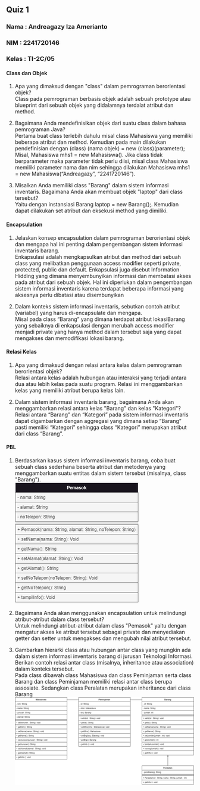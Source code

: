 ## Quiz 1
### Nama : Andreagazy Iza Amerianto
### NIM : 2241720146
### Kelas : TI-2C/05

#### Class dan Objek
1. Apa yang dimaksud dengan "class" dalam pemrograman berorientasi objek?<br>Class pada pemrograman berbasis objek adalah sebuah prototype atau blueprint dari sebuah objek yang didalamnya terdalat atribut dan method.

2.	Bagaimana Anda mendefinisikan objek dari suatu class dalam bahasa pemrograman Java?<br>Pertama buat class terlebih dahulu misal class Mahasiswa yang memiliki beberapa atribut dan method. Kemudian pada main dilakukan pendefinisian dengan (class) (nama objek) = new (class)(parameter); Misal, Mahasiswa mhs1 = new Mahasiswa(). Jika class tidak berparameter maka parameter tidak perlu diisi, misal class Mahasiswa memiliki parameter nama dan nim sehingga dilakukan Mahasiswa mhs1 = new Mahasiswa(“Andreagazy”, “2241720146”).

3.	Misalkan Anda memiliki class "Barang" dalam sistem informasi inventaris. Bagaimana Anda akan membuat objek "laptop" dari class tersebut?<br>Yaitu dengan instansiasi Barang laptop = new Barang();. Kemudian dapat dilakukan set atribut dan eksekusi method yang dimiliki.

#### Encapsulation
1.	Jelaskan konsep encapsulation dalam pemrograman berorientasi objek dan mengapa hal ini penting dalam pengembangan sistem informasi inventaris barang.<br>Enkapsulasi adalah mengkapsulkan atribut dan method dari sebuah class yang melibatkan penggunaan access modifier seperti  private, protected, public dan default. Enkapsulasi juga disebut Information Hidding yang dimana menyembunyikan informasi dan membatasi akses pada atribut dari sebuah objek. Hal ini diperlukan dalam pengembangan sistem informasi inventaris karena terdapat beberapa informasi yang aksesnya perlu dibatasi atau disembunyikan

2.	Dalam konteks sistem informasi inventaris, sebutkan contoh atribut (variabel) yang harus di-encapsulate dan mengapa.<br>Misal pada class “Barang” yang dimana terdapat atribut lokasiBarang yang sebaiknya di enkapsulasi dengan merubah access modifier menjadi private yang hanya method dalam tersebut saja yang dapat mengakses dan memodifikasi lokasi barang.

#### Relasi Kelas
1.	Apa yang dimaksud dengan relasi antara kelas dalam pemrograman berorientasi objek?<br>Relasi antara kelas adalah hubungan atau interaksi yang terjadi antara dua atau lebih kelas pada suatu program. Relasi ini menggambarkan kelas yang memiliki atribut berupa kelas lain.

2.	Dalam sistem informasi inventaris barang, bagaimana Anda akan menggambarkan relasi antara kelas "Barang" dan kelas "Kategori"?<br>Relasi antara “Barang” dan “Kategori” pada sistem informasi inventaris dapat digambarkan dengan aggregasi yang dimana setiap “Barang” pasti memiliki “Kategori” sehingga class “Kategori” merupakan atribut dari class “Barang”. 

#### PBL
1. Berdasarkan kasus sistem informasi inventaris barang, coba buat sebuah class sederhana beserta atribut dan metodenya yang menggambarkan suatu entitas dalam sistem tersebut (misalnya, class "Barang").<br><img src="Quiz 1.drawio.png">

2. Bagaimana Anda akan menggunakan encapsulation untuk melindungi atribut-atribut dalam class tersebut?<br>Untuk melindungi atribut-atribut dalam class "Pemasok" yaitu dengan mengatur akses ke atribut tersebut sebagai private dan menyediakan getter dan setter  untuk mengakses dan mengubah nilai atribut tersebut.

3. Gambarkan hierarki class atau hubungan antar class yang mungkin ada dalam sistem informasi inventaris barang di jurusan Teknologi Informasi. Berikan contoh relasi antar class (misalnya, inheritance atau association) dalam konteks tersebut.<br>Pada class dibawah class Mahasiswa dan class Peminjaman serta class Barang dan class Peminjaman memiliki relasi antar class berupa assosiate. Sedangkan class Peralatan merupakan inheritance dari class Barang<br> <img src ="Quiz 1 PBL.png">